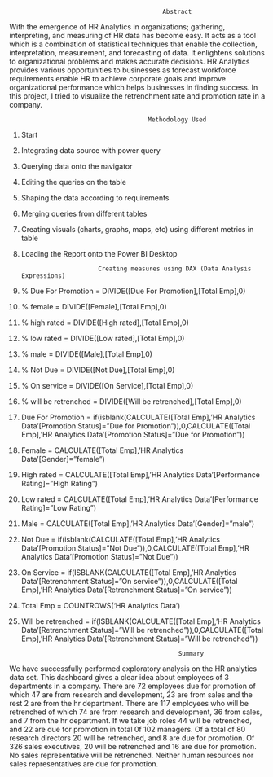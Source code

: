                                               Abstract
With the emergence of HR Analytics in organizations; gathering, interpreting, and measuring of HR data has become easy. 
It acts as a tool which is a combination of statistical techniques that enable the collection, interpretation, measurement, and forecasting of data.
It enlightens solutions to organizational problems and makes accurate decisions.
HR Analytics provides various opportunities to businesses as forecast workforce requirements enable HR to achieve corporate goals and improve organizational performance which helps businesses in finding success. 
In this project, I tried to visualize the retrenchment rate and promotion rate in a company.

                                          Methodology Used
1. Start
2. Integrating data source with power query
3. Querying data onto the navigator
4. Editing the queries on the table
5. Shaping the data according to requirements
6. Merging queries from different tables
7. Creating visuals (charts, graphs, maps, etc) using different metrics in table
8. Loading the Report onto the Power BI Desktop

                            Creating measures using DAX (Data Analysis Expressions)
1. % Due For Promotion = DIVIDE([Due For Promotion],[Total Emp],0)
2. % female = DIVIDE([Female],[Total Emp],0)
3. % high rated = DIVIDE([High rated],[Total Emp],0)
4. % low rated = DIVIDE([Low rated],[Total Emp],0)
5. % male = DIVIDE([Male],[Total Emp],0)
6. % Not Due = DIVIDE([Not Due],[Total Emp],0)
7. % On service = DIVIDE([On Service],[Total Emp],0)
8. % will be retrenched = DIVIDE([Will be retrenched],[Total Emp],0)
9. Due For Promotion = if(isblank(CALCULATE([Total Emp],’HR Analytics Data’[Promotion Status]=”Due for Promotion”)),0,CALCULATE([Total Emp],’HR Analytics Data’[Promotion Status]=”Due for Promotion”))
10. Female = CALCULATE([Total Emp],’HR Analytics Data’[Gender]=”female”)
11. High rated = CALCULATE([Total Emp],’HR Analytics Data’[Performance Rating]=”High Rating”)
12. Low rated = CALCULATE([Total Emp],’HR Analytics Data’[Performance Rating]=”Low Rating”)
13. Male = CALCULATE([Total Emp],’HR Analytics Data’[Gender]=”male”)
14. Not Due = if(isblank(CALCULATE([Total Emp],’HR Analytics Data’[Promotion Status]=”Not Due”)),0,CALCULATE([Total Emp],’HR Analytics Data’[Promotion Status]=”Not Due”))
15. On Service = if(ISBLANK(CALCULATE([Total Emp],’HR Analytics Data’[Retrenchment Status]=”On service”)),0,CALCULATE([Total Emp],’HR Analytics Data’[Retrenchment Status]=”On service”))
16. Total Emp = COUNTROWS(‘HR Analytics Data’)
17. Will be retrenched = if(ISBLANK(CALCULATE([Total Emp],’HR Analytics Data’[Retrenchment Status]=”Will be retrenched”)),0,CALCULATE([Total Emp],’HR Analytics Data’[Retrenchment Status]=”Will be retrenched”))

                                                   Summary
We have successfully performed exploratory analysis on the HR analytics data set.
This dashboard gives a clear idea about employees of 3 departments in a company.
There are 72 employees due for promotion of which 47 are from research and development, 23 are from sales and the rest 2 are from the hr department. 
There are 117 employees who will be retrenched of which 74 are from research and development, 36 from sales, and 7 from the hr department. 
If we take job roles 44 will be retrenched, and 22 are due for promotion in total 0f 102 managers. 
Of a total of 80 research directors 20 will be retrenched, and 8 are due for promotion.
Of 326 sales executives, 20 will be retrenched and 16 are due for promotion. 
No sales representative will be retrenched. Neither human resources nor sales representatives are due for promotion.
